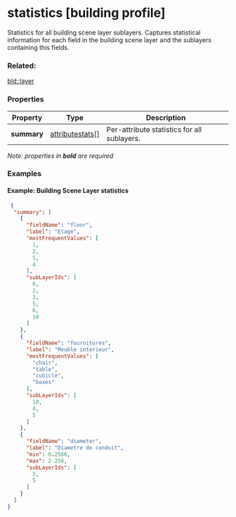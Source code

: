 # statistics [building profile]

Statistics for all building scene layer sublayers. Captures statistical information for each field in the building scene layer and the sublayers containing this fields.

### Related:

[bld::layer](layer.bld.md)
### Properties

| Property | Type | Description |
| --- | --- | --- |
| **summary** | [attributestats](attributestats.bld.md)[] | Per-attribute statistics for all sublayers. |

*Note: properties in **bold** are required*

### Examples 

#### Example: Building Scene Layer statistics 

```json
 {
  "summary": [
    {
      "fieldName": "floor",
      "label": "Etage",
      "mostFrequentValues": [
        1,
        2,
        5,
        4
      ],
      "subLayerIds": [
        0,
        2,
        3,
        5,
        6,
        10
      ]
    },
    {
      "fieldName": "fournitures",
      "label": "Meuble interieur",
      "mostFrequentValues": [
        "chair",
        "table",
        "cubicle",
        "boxes"
      ],
      "subLayerIds": [
        10,
        4,
        5
      ]
    },
    {
      "fieldName": "diameter",
      "label": "Diametre de conduit",
      "min": 0.2566,
      "max": 2.256,
      "subLayerIds": [
        3,
        5
      ]
    }
  ]
} 
```

